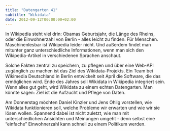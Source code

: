 ```yaml
---
title: "Datengarten 41"
subtitle: "Wikidata"
date: 2012-09-12T00:00:00+02:00
---
```


In Wikipedia steht viel drin: Obamas Geburtsjahr, die Länge des Rheins, oder die Einwohnerzahl von Berlin - alles leicht zu finden. Für Menschen. Maschinenlesbar ist Wikipedia leider nicht. Und außerdem findet man mitunter ganz unterschiedliche Informationen, wenn man sich den Wikipedia-Artikel in verschiedenen Sprachen anschaut.

Solche Fakten zentral zu speichern, zu pflegen und über eine Web-API zugänglich zu machen ist das Ziel des Wikidata-Projekts. Ein Team bei Wikimedia Deutschland in Berlin entwickelt seit April die Software, die das ermöglichen wird. Ende des Jahres soll Wikidata in Wikipedia integriert sein. Wenn alles gut geht, wird Wikidata zu einem echten Datengarten. Man könnte sagen: Ziel ist die Aufzucht und Pflege von Daten.

Am Donnerstag möchten Daniel Kinzler und Jens Ohlig vorstellen, wie Wikidata funktionieren soll, welche Probleme wir erwarten und wie wir sie lösen wollen. Spannend dabei ist nicht zuletzt, wie man mit unterschiedlichen Ansichten und Meinungen umgeht - denn selbst eine “einfache” Einwohnerzahl kann schnell zu einem Politikum werden. 

